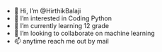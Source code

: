 - 👋 Hi, I’m @HirthikBalaji
- 👀 I’m interested in Coding Python
- 🌱 I’m currently learning 12 grade
- 💞️ I’m looking to collaborate on machine learning
- 📫 anytime reach me out by mail

<!---
HirthikBalaji/HirthikBalaji is a ✨ special ✨ repository because its `README.md` (this file) appears on your GitHub profile.
You can click the Preview link to take a look at your changes.
--->
